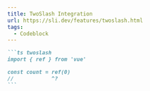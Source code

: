 ```yaml
---
title: TwoSlash Integration
url: https://sli.dev/features/twoslash.html
tags:
  - Codeblock
---
```


````md
```ts twoslash
import { ref } from 'vue'

const count = ref(0)
//            ^?
```
````